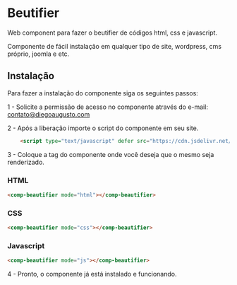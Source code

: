 
# Beutifier

Web component para fazer o beutifier de códigos html, css e javascript.

Componente de fácil instalação em qualquer tipo de site, wordpress, cms próprio, joomla e etc.





## Instalação

Para fazer a instalação do componente siga os seguintes passos:

1 - Solicite a permissão de acesso no componente através do e-mail: contato@diegoaugusto.com

2 - Após a liberação importe o script do componente em seu site. 

```html
    <script type="text/javascript" defer src="https://cdn.jsdelivr.net/gh/vulgodizz/web-components/v1/beautifier/lazy.1.min.js"></script>
```
    
3 - Coloque a tag do componente onde você deseja que o mesmo seja renderizado.

### HTML
```html
<comp-beautifier mode="html"></comp-beautifier>
```

### CSS
```html
<comp-beautifier mode="css"></comp-beautifier>
```

###  Javascript
```html
<comp-beautifier mode="js"></comp-beautifier>
```

4 - Pronto, o componente já está instalado e funcionando.